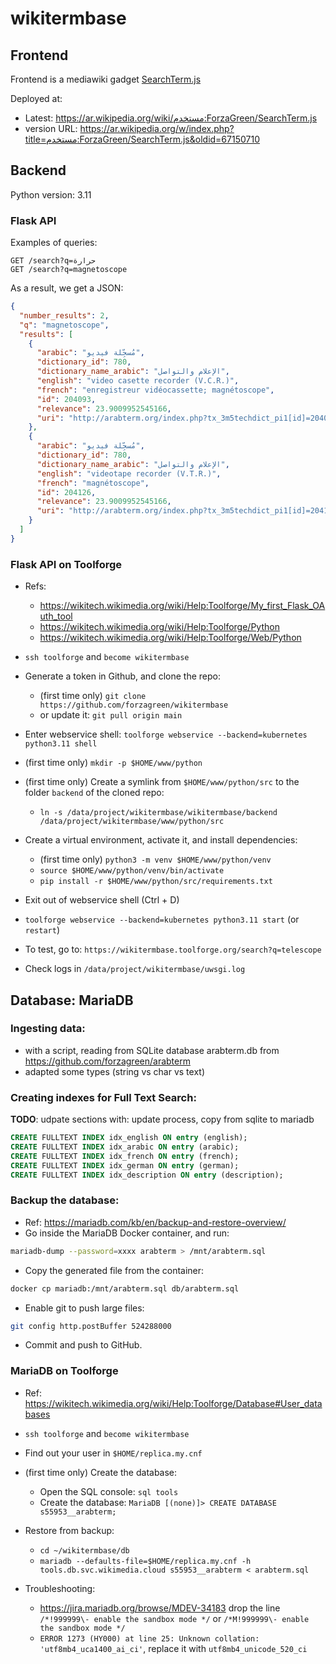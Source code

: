 # wikitermbase

## Frontend

Frontend is a mediawiki gadget [SearchTerm.js](SearchTerm.js)

Deployed at: 
- Latest: https://ar.wikipedia.org/wiki/مستخدم:ForzaGreen/SearchTerm.js
- version URL: https://ar.wikipedia.org/w/index.php?title=مستخدم:ForzaGreen/SearchTerm.js&oldid=67150710


## Backend

Python version: 3.11

### Flask API

Examples of queries:

```
GET /search?q=حرارة
GET /search?q=magnetoscope
```

As a result, we get a JSON:

```json
{
  "number_results": 2,
  "q": "magnetoscope",
  "results": [
    {
      "arabic": "مُسجِّلة فيديو",
      "dictionary_id": 780,
      "dictionary_name_arabic": "الإعلام والتواصل",
      "english": "video casette recorder (V.C.R.)",
      "french": "enregistreur vidéocassette; magnétoscope",
      "id": 204093,
      "relevance": 23.9009952545166,
      "uri": "http://arabterm.org/index.php?tx_3m5techdict_pi1[id]=204093"
    },
    {
      "arabic": "مُسجِّلة فيديو",
      "dictionary_id": 780,
      "dictionary_name_arabic": "الإعلام والتواصل",
      "english": "videotape recorder (V.T.R.)",
      "french": "magnétoscope",
      "id": 204126,
      "relevance": 23.9009952545166,
      "uri": "http://arabterm.org/index.php?tx_3m5techdict_pi1[id]=204126"
    }
  ]
}
```


### Flask API on Toolforge

- Refs:
  - https://wikitech.wikimedia.org/wiki/Help:Toolforge/My_first_Flask_OAuth_tool
  - https://wikitech.wikimedia.org/wiki/Help:Toolforge/Python
  - https://wikitech.wikimedia.org/wiki/Help:Toolforge/Web/Python

- `ssh toolforge` and `become wikitermbase`
- Generate a token in Github, and clone the repo:
  - (first time only) `git clone https://github.com/forzagreen/wikitermbase`
  - or update it: `git pull origin main`
- Enter webservice shell: `toolforge webservice --backend=kubernetes python3.11 shell`
- (first time only) `mkdir -p $HOME/www/python`
- (first time only) Create a symlink from `$HOME/www/python/src` to the folder `backend` of the cloned repo:
  - `ln -s /data/project/wikitermbase/wikitermbase/backend /data/project/wikitermbase/www/python/src`
- Create a virtual environment, activate it, and install dependencies:
  - (first time only) `python3 -m venv $HOME/www/python/venv`
  - `source $HOME/www/python/venv/bin/activate`
  - `pip install -r $HOME/www/python/src/requirements.txt`
- Exit out of webservice shell (Ctrl + D)
- `toolforge webservice --backend=kubernetes python3.11 start` (or `restart`)
- To test, go to: `https://wikitermbase.toolforge.org/search?q=telescope`
- Check logs in `/data/project/wikitermbase/uwsgi.log`


## Database: MariaDB

### Ingesting data:
- with a script, reading from SQLite database arabterm.db from https://github.com/forzagreen/arabterm
- adapted some types (string vs char vs text)

### Creating indexes for Full Text Search:

**TODO**: udpate sections with: update process, copy from sqlite to mariadb

```sql
CREATE FULLTEXT INDEX idx_english ON entry (english);
CREATE FULLTEXT INDEX idx_arabic ON entry (arabic);
CREATE FULLTEXT INDEX idx_french ON entry (french);
CREATE FULLTEXT INDEX idx_german ON entry (german);
CREATE FULLTEXT INDEX idx_description ON entry (description);
```

### Backup the database:

- Ref: https://mariadb.com/kb/en/backup-and-restore-overview/
- Go inside the MariaDB Docker container, and run:

```sh
mariadb-dump --password=xxxx arabterm > /mnt/arabterm.sql
```

- Copy the generated file from the container:

```sh
docker cp mariadb:/mnt/arabterm.sql db/arabterm.sql
```

- Enable git to push large files:

```sh
git config http.postBuffer 524288000
```

- Commit and push to GitHub.


### MariaDB on Toolforge

- Ref: https://wikitech.wikimedia.org/wiki/Help:Toolforge/Database#User_databases
- `ssh toolforge` and `become wikitermbase`
- Find out your user in `$HOME/replica.my.cnf`
- (first time only) Create the database:
  - Open the SQL console: `sql tools`
  - Create the database: `MariaDB [(none)]> CREATE DATABASE s55953__arabterm;`
- Restore from backup:
  - `cd ~/wikitermbase/db`
  - `mariadb --defaults-file=$HOME/replica.my.cnf -h tools.db.svc.wikimedia.cloud s55953__arabterm < arabterm.sql`

- Troubleshooting:
  - https://jira.mariadb.org/browse/MDEV-34183 drop the line `/*!999999\- enable the sandbox mode */` or `/*M!999999\- enable the sandbox mode */`
  - `ERROR 1273 (HY000) at line 25: Unknown collation: 'utf8mb4_uca1400_ai_ci'`, replace it with `utf8mb4_unicode_520_ci`

